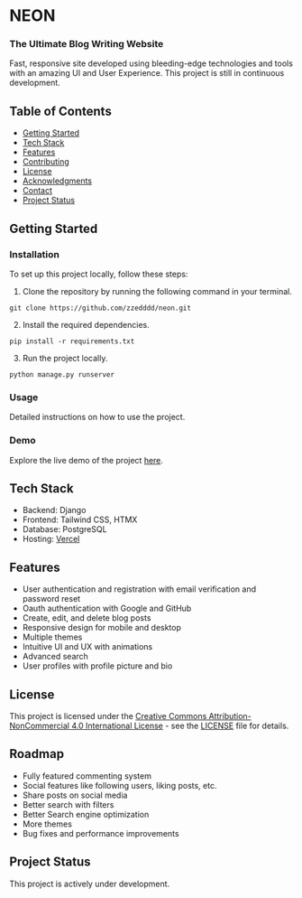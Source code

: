# NEON

### The Ultimate Blog Writing Website

Fast, responsive site developed using bleeding-edge technologies and tools with an amazing UI and User Experience. This project is still in continuous development.

## Table of Contents

-   [Getting Started](#getting-started)
-   [Tech Stack](#tech-stack)
-   [Features](#features)
-   [Contributing](#contributing)
-   [License](#license)
-   [Acknowledgments](#acknowledgments)
-   [Contact](#contact)
-   [Project Status](#project-status)

## Getting Started

### Installation

To set up this project locally, follow these steps:

1. Clone the repository by running the following command in your terminal.

```
git clone https://github.com/zzedddd/neon.git
```

2.  Install the required dependencies.

```
pip install -r requirements.txt
```

3.  Run the project locally.

```
python manage.py runserver
```

### Usage

Detailed instructions on how to use the project.

### Demo

Explore the live demo of the project [here](https://poeticcode.xyz/).

## Tech Stack

-   Backend: Django
-   Frontend: Tailwind CSS, HTMX
-   Database: PostgreSQL
-   Hosting: [Vercel](https://vercel.com/)

## Features

-   User authentication and registration with email verification and password reset
-   Oauth authentication with Google and GitHub
-   Create, edit, and delete blog posts
-   Responsive design for mobile and desktop
-   Multiple themes
-   Intuitive UI and UX with animations
-   Advanced search
-   User profiles with profile picture and bio

## License

This project is licensed under the [Creative Commons Attribution-NonCommercial 4.0 International License](https://creativecommons.org/licenses/by-nc/4.0/) - see the [LICENSE](LICENSE) file for details.

## Roadmap

-   Fully featured commenting system
-   Social features like following users, liking posts, etc.
-   Share posts on social media
-   Better search with filters
-   Better Search engine optimization
-   More themes
-   Bug fixes and performance improvements

## Project Status

This project is actively under development.

